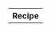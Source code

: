 <div id="recipes">
</div>
  <table id="recipe-table">
    <tr>
        <th>Recipe</th>
    </tr>
</table>

<script>

let table = document.getElementById("recipes");

function printRecipe() {
    // Fetch data from API
    fetch("https://everittcheng.tk/api/recipe/list")
    .then(response => response.json())
    .then(data =>  {
              const table = document.getElementById('recipe-table');
          });
      };
</script>
